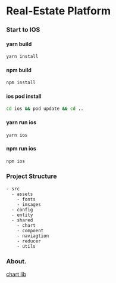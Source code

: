 # Real-Estate Platform

### Start to IOS

#### yarn build

```bash
yarn install
```

#### npm build

```bash
npm install
```

#### ios pod install

```bash
cd ios && pod update && cd ..
```

#### yarn run ios

```bash
yarn ios 
```

#### npm run ios

```bash
npm ios
```

### Project Structure

```
- src
  - assets
    - fonts
    - imsages
  - config
  - entity
  - shared
    - chart
    - compoent
    - naviagtion
    - reducer
    - utils
```


### About.

[chart lib](https://formidable.com/open-source/victory/docs)
